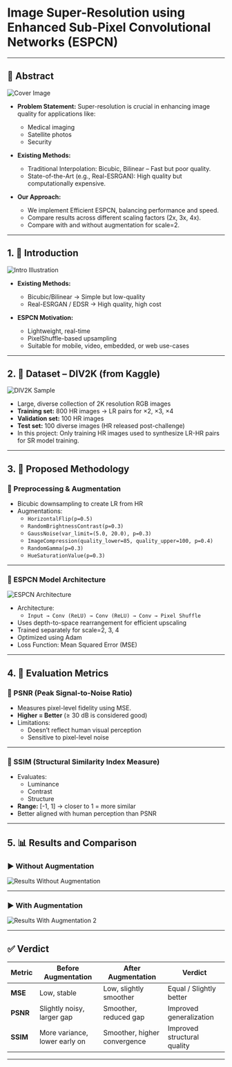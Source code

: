 # Image Super-Resolution using Enhanced Sub-Pixel Convolutional Networks (ESPCN)

---

## 📜 Abstract

![Cover Image](Final_PPt/slide_1_img_2.jpeg)

- **Problem Statement:** Super-resolution is crucial in enhancing image quality for applications like:
  - Medical imaging
  - Satellite photos
  - Security

- **Existing Methods:**
  - Traditional Interpolation: Bicubic, Bilinear – Fast but poor quality.
  - State-of-the-Art (e.g., Real-ESRGAN): High quality but computationally expensive.

- **Our Approach:**
  - We implement Efficient ESPCN, balancing performance and speed.
  - Compare results across different scaling factors (2x, 3x, 4x).
  - Compare with and without augmentation for scale=2.

---

## 1. 📌 Introduction

![Intro Illustration](Final_PPt/slide_2_img_1.jpeg)

- **Existing Methods:**
  - Bicubic/Bilinear → Simple but low-quality
  - Real-ESRGAN / EDSR → High quality, high cost

- **ESPCN Motivation:**
  - Lightweight, real-time
  - PixelShuffle-based upsampling
  - Suitable for mobile, video, embedded, or web use-cases

---

## 2. 📂 Dataset – DIV2K (from Kaggle)

![DIV2K Sample](Final_PPt/slide_3_img_1.jpeg)

- Large, diverse collection of 2K resolution RGB images
- **Training set:** 800 HR images → LR pairs for ×2, ×3, ×4
- **Validation set:** 100 HR images
- **Test set:** 100 diverse images (HR released post-challenge)
- In this project: Only training HR images used to synthesize LR-HR pairs for SR model training.

---

## 3. 🔧 Proposed Methodology

### 🧪 Preprocessing & Augmentation

- Bicubic downsampling to create LR from HR
- Augmentations:
  - `HorizontalFlip(p=0.5)`
  - `RandomBrightnessContrast(p=0.3)`
  - `GaussNoise(var_limit=(5.0, 20.0), p=0.3)`
  - `ImageCompression(quality_lower=85, quality_upper=100, p=0.4)`
  - `RandomGamma(p=0.3)`
  - `HueSaturationValue(p=0.3)`

---

### 🧠 ESPCN Model Architecture

![ESPCN Architecture](Final_PPt/slide_6_img_1.jpeg)

- Architecture:
  - `Input → Conv (ReLU) → Conv (ReLU) → Conv → Pixel Shuffle`
- Uses depth-to-space rearrangement for efficient upscaling
- Trained separately for scale=2, 3, 4
- Optimized using Adam
- Loss Function: Mean Squared Error (MSE)

---

## 4. 📏 Evaluation Metrics

### 🔹 PSNR (Peak Signal-to-Noise Ratio)

- Measures pixel-level fidelity using MSE.
- **Higher = Better** (≥ 30 dB is considered good)
- Limitations:
  - Doesn’t reflect human visual perception
  - Sensitive to pixel-level noise

---

### 🔸 SSIM (Structural Similarity Index Measure)

- Evaluates:
  - Luminance
  - Contrast
  - Structure
- **Range:** [-1, 1] → closer to 1 = more similar
- Better aligned with human perception than PSNR

---

## 5. 📊 Results and Comparison

### ▶️ Without Augmentation

![Results Without Augmentation](Final_PPt/slide_9_img_1.png)

---

### ▶️ With Augmentation
  
![Results With Augmentation 2](Final_PPt/slide_10_img_2.png)

---

## ✅ Verdict

| Metric | Before Augmentation | After Augmentation | Verdict |
|--------|---------------------|--------------------|---------|
| **MSE** | Low, stable | Low, slightly smoother | Equal / Slightly better |
| **PSNR** | Slightly noisy, larger gap | Smoother, reduced gap | Improved generalization |
| **SSIM** | More variance, lower early on | Smoother, higher convergence | Improved structural quality |

---
